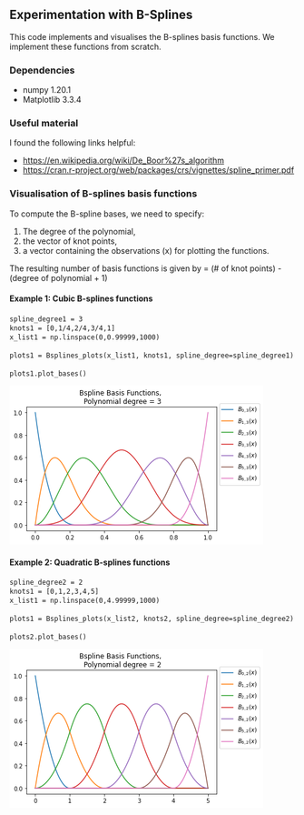 ## Experimentation with B-Splines

This code implements and visualises the B-splines basis functions. We implement these functions from scratch. 

### Dependencies
- numpy 1.20.1
- Matplotlib 3.3.4

### Useful material
I found the following links helpful:
- https://en.wikipedia.org/wiki/De_Boor%27s_algorithm
- https://cran.r-project.org/web/packages/crs/vignettes/spline_primer.pdf

### Visualisation of B-splines basis functions
To compute the B-spline bases, we need to specify:
1. The degree of the polynomial,
2. the vector of knot points,
3. a vector containing the observations (x) for plotting the functions.

The resulting number of basis functions is given by = (# of knot points) - (degree of polynomial + 1) 

#### Example 1: Cubic B-splines functions
```
spline_degree1 = 3
knots1 = [0,1/4,2/4,3/4,1]
x_list1 = np.linspace(0,0.99999,1000)

plots1 = Bsplines_plots(x_list1, knots1, spline_degree=spline_degree1)

plots1.plot_bases()
```
![Example 1](Bsplines/plots/example1-degree-3.png)

#### Example 2: Quadratic B-splines functions
```
spline_degree2 = 2
knots1 = [0,1,2,3,4,5]
x_list1 = np.linspace(0,4.99999,1000)

plots1 = Bsplines_plots(x_list2, knots2, spline_degree=spline_degree2)

plots2.plot_bases()
```
![Example 1](Bsplines/plots/example2-degree-2.png)

